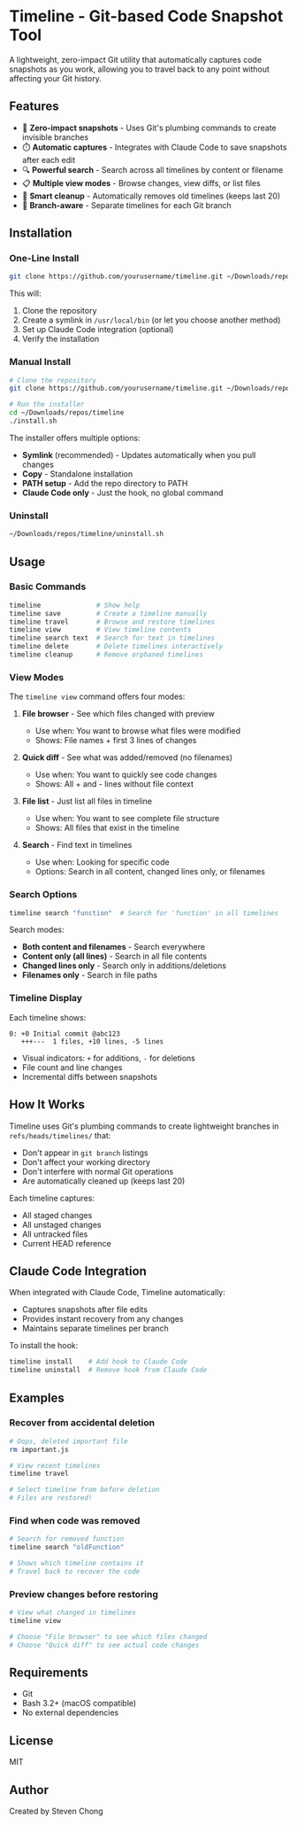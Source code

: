 # Timeline - Git-based Code Snapshot Tool

A lightweight, zero-impact Git utility that automatically captures code snapshots as you work, allowing you to travel back to any point without affecting your Git history.

## Features

- 🚀 **Zero-impact snapshots** - Uses Git's plumbing commands to create invisible branches
- ⏱️ **Automatic captures** - Integrates with Claude Code to save snapshots after each edit
- 🔍 **Powerful search** - Search across all timelines by content or filename
- 📋 **Multiple view modes** - Browse changes, view diffs, or list files
- 🧹 **Smart cleanup** - Automatically removes old timelines (keeps last 20)
- 🎯 **Branch-aware** - Separate timelines for each Git branch

## Installation

### One-Line Install

```bash
git clone https://github.com/yourusername/timeline.git ~/Downloads/repos/timeline && cd ~/Downloads/repos/timeline && ./install.sh
```

This will:
1. Clone the repository
2. Create a symlink in `/usr/local/bin` (or let you choose another method)
3. Set up Claude Code integration (optional)
4. Verify the installation

### Manual Install

```bash
# Clone the repository
git clone https://github.com/yourusername/timeline.git ~/Downloads/repos/timeline

# Run the installer
cd ~/Downloads/repos/timeline
./install.sh
```

The installer offers multiple options:
- **Symlink** (recommended) - Updates automatically when you pull changes
- **Copy** - Standalone installation
- **PATH setup** - Add the repo directory to PATH
- **Claude Code only** - Just the hook, no global command

### Uninstall

```bash
~/Downloads/repos/timeline/uninstall.sh
```

## Usage

### Basic Commands

```bash
timeline              # Show help
timeline save         # Create a timeline manually
timeline travel       # Browse and restore timelines
timeline view         # View timeline contents
timeline search text  # Search for text in timelines
timeline delete       # Delete timelines interactively
timeline cleanup      # Remove orphaned timelines
```

### View Modes

The `timeline view` command offers four modes:

1. **File browser** - See which files changed with preview
   - Use when: You want to browse what files were modified
   - Shows: File names + first 3 lines of changes

2. **Quick diff** - See what was added/removed (no filenames)
   - Use when: You want to quickly see code changes
   - Shows: All + and - lines without file context

3. **File list** - Just list all files in timeline
   - Use when: You want to see complete file structure
   - Shows: All files that exist in the timeline

4. **Search** - Find text in timelines
   - Use when: Looking for specific code
   - Options: Search in all content, changed lines only, or filenames

### Search Options

```bash
timeline search "function"  # Search for 'function' in all timelines
```

Search modes:
- **Both content and filenames** - Search everywhere
- **Content only (all lines)** - Search in all file contents
- **Changed lines only** - Search only in additions/deletions
- **Filenames only** - Search in file paths

### Timeline Display

Each timeline shows:
```
0: +0 Initial commit @abc123
   +++---  1 files, +10 lines, -5 lines
```

- Visual indicators: `+` for additions, `-` for deletions
- File count and line changes
- Incremental diffs between snapshots

## How It Works

Timeline uses Git's plumbing commands to create lightweight branches in `refs/heads/timelines/` that:
- Don't appear in `git branch` listings
- Don't affect your working directory
- Don't interfere with normal Git operations
- Are automatically cleaned up (keeps last 20)

Each timeline captures:
- All staged changes
- All unstaged changes
- All untracked files
- Current HEAD reference

## Claude Code Integration

When integrated with Claude Code, Timeline automatically:
- Captures snapshots after file edits
- Provides instant recovery from any changes
- Maintains separate timelines per branch

To install the hook:
```bash
timeline install    # Add hook to Claude Code
timeline uninstall  # Remove hook from Claude Code
```

## Examples

### Recover from accidental deletion
```bash
# Oops, deleted important file
rm important.js

# View recent timelines
timeline travel

# Select timeline from before deletion
# Files are restored!
```

### Find when code was removed
```bash
# Search for removed function
timeline search "oldFunction"

# Shows which timeline contains it
# Travel back to recover the code
```

### Preview changes before restoring
```bash
# View what changed in timelines
timeline view

# Choose "File browser" to see which files changed
# Choose "Quick diff" to see actual code changes
```

## Requirements

- Git
- Bash 3.2+ (macOS compatible)
- No external dependencies

## License

MIT

## Author

Created by Steven Chong